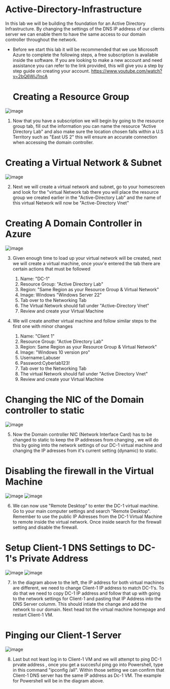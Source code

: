 # Active-Directory-Infrastructure
In this lab we will be building the foundation for an Active Directory Infrastructure. By changing the settings of the DNS IP address of our clients server we can enable them to have the same access to our domain controller throughout the network.
* Before we start this lab it will be recommended that we use Microsoft Azure to complete the following steps, a free subscription is available inside the software. If you are looking to make a new account and need assistance you can refer to the link provided, this will give you a step by step guide on creating your account. https://www.youtube.com/watch?v=2bQ6WiJ1ncA


  # Creating a Resource Group


![image](https://github.com/user-attachments/assets/a94cf0ba-7f8b-4b2d-9e2e-f4968e11a4de)



1. Now that you have a subscription we will begin by going to the resource group tab, fill out the information you can name the resource "Active Directory Lab" and also make sure the location chosen falls within a U.S Territory such as "East US 2" this will ensure an accurate connection when accessing the domain controller.



# Creating a Virtual Network & Subnet

![image](https://github.com/user-attachments/assets/cb5af29d-fa74-4fa5-93a8-d2b359b8a89b)

2. Next we will create a virtual network and subnet, go to your homescreen and look for the "virtual Network tab there you will place the resource group we created earlier in the "Active-Directory Lab" and the name of this virtual Network will now be "Active-Directory Vnet"



# Creating A Domain Controller in Azure

![image](https://github.com/user-attachments/assets/15540d89-f078-4d15-b221-872b0c334179)


3. Given enough time to load up your virtual network will be created, next we will create a virtual machine, once youv'e entered the tab there are certain actions that must be followed
   1. Name: "DC-1"
   2. Resource Group: "Active Directory Lab"
   3. Region: "Same Region as your Resource Group & Virtual Network"
   4. Image: Windows "Windows Server 22"
   5. Tab over to the Networking Tab
   6. The Virtual Network should fall under "Active-Directory Vnet"
   7. Review and create your Virtual Machine

 4. We will create another virtual machine and follow similar steps to the first one with minor changes
    1. Name: "Client 1"
    2. Resource Group: "Active Directory Lab"
    3. Region: Same Region as your Resource Group & Virtual Network"
    4. Image: "Windows 10 version pro"
    5. Username:Labuser
    6. Password:Cyberlab123!
    7. Tab over to the Networking Tab
    8. The virtual Network should fall under "Active Directory Vnet"
    9. Review and create your Virtual Machine
   
        
   
  # Changing the NIC of the Domain controller to static

  
  ![image](https://github.com/user-attachments/assets/39a2bfb3-631d-4425-b083-f11594016d44)
  

  5. Now the Domain controller NIC (Network Interface Card)  has to be changed to static to keep the IP addresses from changing , we will do this by going imto the network settings of 
   our DC-1 virtual machine and changing the IP adresses from it's current setting (dynamic) to static.




# Disabling the firewall in the Virtual Machine


![image](https://github.com/user-attachments/assets/4f54d052-8d26-4539-8fc9-0c73b5d5a40c)
![image](https://github.com/user-attachments/assets/99e5c07c-fe93-481b-8a6e-b0debd98040b)


6. We can now use "Remote Desktop" to enter the DC-1 virtual machine. Go to your main computer settings and search "Remote Desktop". Remember to use the public IP Adresses from the DC-1 Virtual Machine to remote inside the virtual network. Once inside search for the firewall setting and disable the firewall.




# Setup Client-1 DNS Settings to DC-1's Private Address


![image](https://github.com/user-attachments/assets/a376fd4c-c53e-405e-8980-39637ec6de24)
![image](https://github.com/user-attachments/assets/adb04330-643d-4a24-b97a-b2aafaec715a)



7. In the diagram above to the left, the IP address for both virtual machines are different, we need to change Client-1 IP address to match DC-1's. To do that we need to copy DC-1 IP address and follow that up with going to the network settings for Client-1 and pasting that IP Address into the DNS Server columm. This should intiate the change and add the network to our domain. Next head tot the virtual machine homepage and restart Client-1 VM.



# Pinging our Client-1 Server

![image](https://github.com/user-attachments/assets/8bdda5e0-4070-4187-8ac2-b36410130cf0)


8. Last but not least log in to Client-1 VM and we will attempt to ping DC-1 prvate address , once you get a succesful ping go into Powershell, type in this command "ipconfig /all". Within those setting we can confirm that Client-1 DNS server has the same IP address as Dc-1 VM. The example for Powershell will be in the diagram above.










































        











